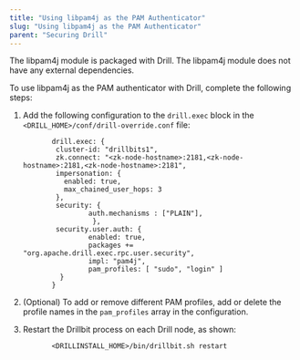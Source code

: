 ```yaml
---
title: "Using libpam4j as the PAM Authenticator"
slug: "Using libpam4j as the PAM Authenticator"
parent: "Securing Drill"
---
```



The libpam4j module is packaged with Drill. The libpam4j module does not have any external dependencies.  

To use libpam4j as the PAM authenticator with Drill, complete the following steps:

1. Add the following configuration to the `drill.exec` block in the `<DRILL_HOME>/conf/drill-override.conf` file:  
  
              drill.exec: {
               cluster-id: "drillbits1",
               zk.connect: "<zk-node-hostname>:2181,<zk-node-hostname>:2181,<zk-node-hostname>:2181",
               impersonation: {
                 enabled: true,
                 max_chained_user_hops: 3
               },
               security: {          
                       auth.mechanisms : ["PLAIN"],
                        },
               security.user.auth: {
                       enabled: true,
                       packages += "org.apache.drill.exec.rpc.user.security",
                       impl: "pam4j",
                       pam_profiles: [ "sudo", "login" ]
                }
              }

2. (Optional) To add or remove different PAM profiles, add or delete the profile names in the `pam_profiles` array in the configuration.
3. Restart the Drillbit process on each Drill node, as shown:  

              <DRILLINSTALL_HOME>/bin/drillbit.sh restart


